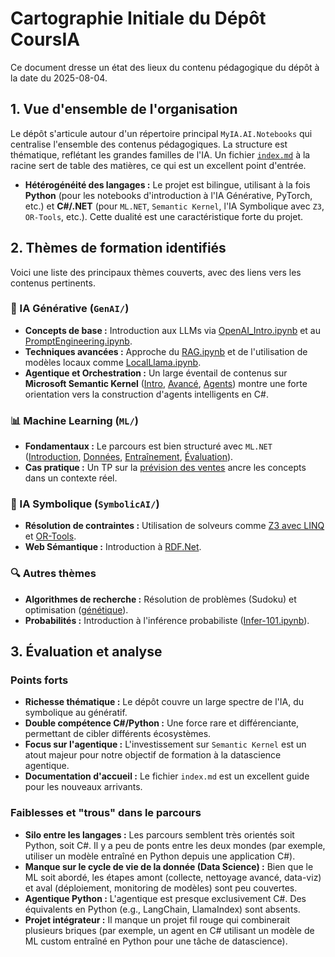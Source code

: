 # Cartographie Initiale du Dépôt CoursIA

Ce document dresse un état des lieux du contenu pédagogique du dépôt à la date du 2025-08-04.

## 1. Vue d'ensemble de l'organisation

Le dépôt s'articule autour d'un répertoire principal `MyIA.AI.Notebooks` qui centralise l'ensemble des contenus pédagogiques. La structure est thématique, reflétant les grandes familles de l'IA. Un fichier [`index.md`](../../index.md) à la racine sert de table des matières, ce qui est un excellent point d'entrée.

- **Hétérogénéité des langages :** Le projet est bilingue, utilisant à la fois **Python** (pour les notebooks d'introduction à l'IA Générative, PyTorch, etc.) et **C#/.NET** (pour `ML.NET`, `Semantic Kernel`, l'IA Symbolique avec `Z3`, `OR-Tools`, etc.). Cette dualité est une caractéristique forte du projet.

## 2. Thèmes de formation identifiés

Voici une liste des principaux thèmes couverts, avec des liens vers les contenus pertinents.

### 🤖 IA Générative (`GenAI/`)
- **Concepts de base :** Introduction aux LLMs via [OpenAI_Intro.ipynb](../../MyIA.AI.Notebooks/GenAI/1_OpenAI_Intro.ipynb) et au [PromptEngineering.ipynb](../../MyIA.AI.Notebooks/GenAI/2_PromptEngineering.ipynb).
- **Techniques avancées :** Approche du [RAG.ipynb](../../MyIA.AI.Notebooks/GenAI/3_RAG.ipynb) et de l'utilisation de modèles locaux comme [LocalLlama.ipynb](../../MyIA.AI.Notebooks/GenAI/4_LocalLlama.ipynb).
- **Agentique et Orchestration :** Un large éventail de contenus sur **Microsoft Semantic Kernel** ([Intro](../../MyIA.AI.Notebooks/GenAI/SemanticKernel/01-SemanticKernel-Intro.ipynb), [Avancé](../../MyIA.AI.Notebooks/GenAI/SemanticKernel/02-SemanticKernel-Advanced.ipynb), [Agents](../../MyIA.AI.Notebooks/GenAI/SemanticKernel/03-SemanticKernel-Agents.ipynb)) montre une forte orientation vers la construction d'agents intelligents en C#.

### 📊 Machine Learning (`ML/`)
- **Fondamentaux :** Le parcours est bien structuré avec `ML.NET` ([Introduction](../../MyIA.AI.Notebooks/ML/ML-1-Introduction.ipynb), [Données](../../MyIA.AI.Notebooks/ML/ML-2-Data&Features.ipynb), [Entraînement](../../MyIA.AI.Notebooks/ML/ML-3-Entrainement&AutoML.ipynb), [Évaluation](../../MyIA.AI.Notebooks/ML/ML-4-Evaluation.ipynb)).
- **Cas pratique :** Un TP sur la [prévision des ventes](../../MyIA.AI.Notebooks/ML/TP-prevision-ventes.ipynb) ancre les concepts dans un contexte réel.

### 🧠 IA Symbolique (`SymbolicAI/`)
- **Résolution de contraintes :** Utilisation de solveurs comme [Z3 avec LINQ](../../MyIA.AI.Notebooks/SymbolicAI/Linq2Z3.ipynb) et [OR-Tools](../../MyIA.AI.Notebooks/SymbolicAI/OR-tools-Stiegler.ipynb).
- **Web Sémantique :** Introduction à [RDF.Net](../../MyIA.AI.Notebooks/SymbolicAI/RDF.Net/RDF.Net.ipynb).

### 🔍 Autres thèmes
- **Algorithmes de recherche :** Résolution de problèmes (Sudoku) et optimisation ([génétique](../../MyIA.AI.Notebooks/Search/GeneticSharp-EdgeDetection.ipynb)).
- **Probabilités :** Introduction à l'inférence probabiliste ([Infer-101.ipynb](../../MyIA.AI.Notebooks/Probas/Infer-101.ipynb)).

## 3. Évaluation et analyse

### Points forts
- **Richesse thématique :** Le dépôt couvre un large spectre de l'IA, du symbolique au génératif.
- **Double compétence C#/Python :** Une force rare et différenciante, permettant de cibler différents écosystèmes.
- **Focus sur l'agentique :** L'investissement sur `Semantic Kernel` est un atout majeur pour notre objectif de formation à la datascience agentique.
- **Documentation d'accueil :** Le fichier `index.md` est un excellent guide pour les nouveaux arrivants.

### Faiblesses et "trous" dans le parcours
- **Silo entre les langages :** Les parcours semblent très orientés soit Python, soit C#. Il y a peu de ponts entre les deux mondes (par exemple, utiliser un modèle entraîné en Python depuis une application C#).
- **Manque sur le cycle de vie de la donnée (Data Science) :** Bien que le ML soit abordé, les étapes amont (collecte, nettoyage avancé, data-viz) et aval (déploiement, monitoring de modèles) sont peu couvertes.
- **Agentique Python :** L'agentique est presque exclusivement C#. Des équivalents en Python (e.g., LangChain, LlamaIndex) sont absents.
- **Projet intégrateur :** Il manque un projet fil rouge qui combinerait plusieurs briques (par exemple, un agent en C# utilisant un modèle de ML custom entraîné en Python pour une tâche de datascience).
